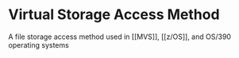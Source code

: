 # Virtual Storage Access Method

A file storage access method used in [[MVS]], [[z/OS]], and OS/390 operating systems 